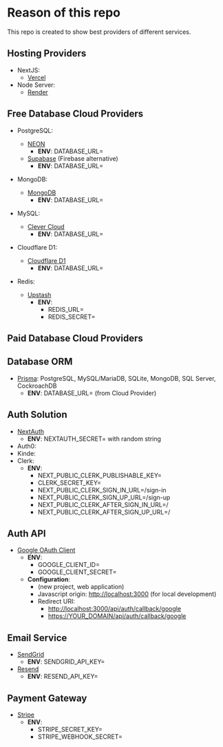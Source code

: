 # Reason of this repo

This repo is created to show best providers of different services.

## Hosting Providers
- NextJS:
    - [Vercel](https://vercel.com/)
- Node Server:
    - [Render](https://render.com/)

## Free Database Cloud Providers
- PostgreSQL:
    - [NEON](https://neon.tech/)
        - **ENV**: DATABASE_URL=
    - [Supabase](https://supabase.com/) (Firebase alternative)
        - **ENV**: DATABASE_URL=

- MongoDB:
    - [MongoDB](https://cloud.mongodb.com/)
        - **ENV**: DATABASE_URL=

- MySQL:
    - [Clever Cloud](https://console.clever-cloud.com/)
        - **ENV**: DATABASE_URL=

- Cloudflare D1:
    - [Cloudflare D1](https://developers.cloudflare.com/d1/platform/pricing/)
        - **ENV**: DATABASE_URL=

- Redis:
    - [Upstash](https://upstash.com/)
        - **ENV**:
            - REDIS_URL=
            - REDIS_SECRET=

## Paid Database Cloud Providers


## Database ORM
- [Prisma](https://www.prisma.io/nextjs): PostgreSQL, MySQL/MariaDB, SQLite, MongoDB, SQL Server, CockroachDB
    - **ENV**: DATABASE_URL= (from Cloud Provider)

## Auth Solution
- [NextAuth](https://next-auth.js.org/)
    - **ENV**: NEXTAUTH_SECRET= with random string
- Auth0:
- Kinde:
- Clerk:
    - **ENV**:
        - NEXT_PUBLIC_CLERK_PUBLISHABLE_KEY=
        - CLERK_SECRET_KEY=
        - NEXT_PUBLIC_CLERK_SIGN_IN_URL=/sign-in
        - NEXT_PUBLIC_CLERK_SIGN_UP_URL=/sign-up
        - NEXT_PUBLIC_CLERK_AFTER_SIGN_IN_URL=/
        - NEXT_PUBLIC_CLERK_AFTER_SIGN_UP_URL=/

## Auth API
- [Google OAuth Client](https://console.cloud.google.com/apis/credentials/oauthclient)
    - **ENV**:
        - GOOGLE_CLIENT_ID=
        - GOOGLE_CLIENT_SECRET=
    - **Configuration**:
        - (new project, web application)
        - Javascript origin: <http://localhost:3000> (for local development)
        - Redirect URI: 
            - <http://localhost:3000/api/auth/callback/google>
            - <https://YOUR_DOMAIN/api/auth/callback/google>

## Email Service
- [SendGrid](https://sendgrid.com/)
    - **ENV**: SENDGRID_API_KEY=
- [Resend](https://resend.com/)
    - **ENV**: RESEND_API_KEY=

## Payment Gateway
- [Stripe](https://stripe.com/)
    - **ENV**:
        - STRIPE_SECRET_KEY=
        - STRIPE_WEBHOOK_SECRET=